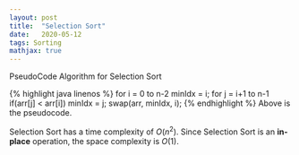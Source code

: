 ```yaml
---
layout: post
title:  "Selection Sort"
date:   2020-05-12
tags: Sorting
mathjax: true
---
```


PseudoCode Algorithm for Selection Sort

{% highlight java linenos %}
for i = 0 to n-2
  minIdx = i;
  for j = i+1 to n-1
    if(arr[j] < arr[i]) minIdx = j;
  swap(arr, minIdx, i);
{% endhighlight %}
Above is the pseudocode.

Selection Sort has a time complexity of $O(n^2)$. Since Selection Sort is an **in-place** operation, the space complexity is $O(1)$.
